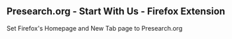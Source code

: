 ## Presearch.org - Start With Us - Firefox Extension

Set Firefox's Homepage and New Tab page to Presearch.org
